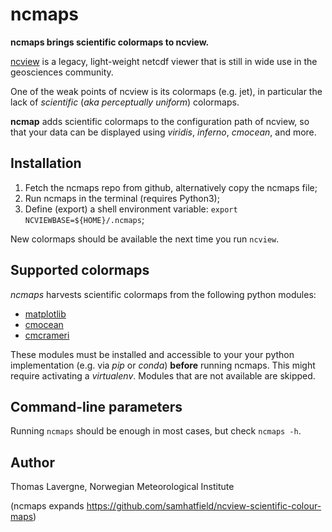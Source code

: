 # ncmaps
**ncmaps brings scientific colormaps to ncview.**

[ncview](http://meteora.ucsd.edu/~pierce/ncview_home_page.html) is a legacy, light-weight netcdf viewer that is still in wide use in the geosciences community.

One of the weak points of ncview is its colormaps (e.g. jet), in particular the lack of *scientific* (*aka perceptually uniform*) colormaps.

**ncmap** adds scientific colormaps to the configuration path of ncview, so that your data can be displayed using *viridis*, *inferno*, *cmocean*, and more.

## Installation

 1. Fetch the ncmaps repo from github, alternatively copy the ncmaps file;
 2. Run ncmaps in the terminal (requires Python3);
 3. Define (export) a shell environment variable: `export NCVIEWBASE=${HOME}/.ncmaps`;
 
New colormaps should be available the next time you run `ncview`.

## Supported colormaps
*ncmaps* harvests scientific colormaps from the following python modules:
 * [matplotlib](https://matplotlib.org/stable/tutorials/colors/colormaps.html)
 * [cmocean](https://matplotlib.org/cmocean/)
 * [cmcrameri](https://pypi.org/project/cmcrameri/)

These modules must be installed and accessible to your your python implementation (e.g. via *pip* or *conda*) **before** running ncmaps.
This might require activating a *virtualenv*. Modules that are not available are skipped.

## Command-line parameters

Running `ncmaps` should be enough in most cases, but check `ncmaps -h`.

## Author
Thomas Lavergne, Norwegian Meteorological Institute

(ncmaps expands https://github.com/samhatfield/ncview-scientific-colour-maps)
